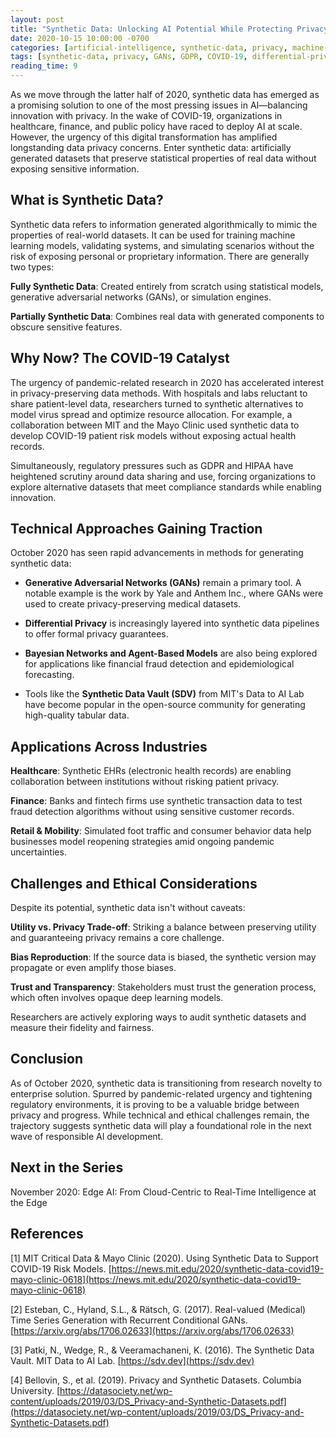 ```yaml
---
layout: post
title: "Synthetic Data: Unlocking AI Potential While Protecting Privacy"
date: 2020-10-15 10:00:00 -0700
categories: [artificial-intelligence, synthetic-data, privacy, machine-learning]
tags: [synthetic-data, privacy, GANs, GDPR, COVID-19, differential-privacy, healthcare]
reading_time: 9
---
```


As we move through the latter half of 2020, synthetic data has emerged as a promising solution to one of the most pressing issues in AI—balancing innovation with privacy. In the wake of COVID-19, organizations in healthcare, finance, and public policy have raced to deploy AI at scale. However, the urgency of this digital transformation has amplified longstanding data privacy concerns. Enter synthetic data: artificially generated datasets that preserve statistical properties of real data without exposing sensitive information.

## What is Synthetic Data?

Synthetic data refers to information generated algorithmically to mimic the properties of real-world datasets. It can be used for training machine learning models, validating systems, and simulating scenarios without the risk of exposing personal or proprietary information. There are generally two types:

**Fully Synthetic Data**: Created entirely from scratch using statistical models, generative adversarial networks (GANs), or simulation engines.

**Partially Synthetic Data**: Combines real data with generated components to obscure sensitive features.

## Why Now? The COVID-19 Catalyst

The urgency of pandemic-related research in 2020 has accelerated interest in privacy-preserving data methods. With hospitals and labs reluctant to share patient-level data, researchers turned to synthetic alternatives to model virus spread and optimize resource allocation. For example, a collaboration between MIT and the Mayo Clinic used synthetic data to develop COVID-19 patient risk models without exposing actual health records.

Simultaneously, regulatory pressures such as GDPR and HIPAA have heightened scrutiny around data sharing and use, forcing organizations to explore alternative datasets that meet compliance standards while enabling innovation.

## Technical Approaches Gaining Traction

October 2020 has seen rapid advancements in methods for generating synthetic data:

- **Generative Adversarial Networks (GANs)** remain a primary tool. A notable example is the work by Yale and Anthem Inc., where GANs were used to create privacy-preserving medical datasets.

- **Differential Privacy** is increasingly layered into synthetic data pipelines to offer formal privacy guarantees.

- **Bayesian Networks and Agent-Based Models** are also being explored for applications like financial fraud detection and epidemiological forecasting.

- Tools like the **Synthetic Data Vault (SDV)** from MIT's Data to AI Lab have become popular in the open-source community for generating high-quality tabular data.

## Applications Across Industries

**Healthcare**: Synthetic EHRs (electronic health records) are enabling collaboration between institutions without risking patient privacy.

**Finance**: Banks and fintech firms use synthetic transaction data to test fraud detection algorithms without using sensitive customer records.

**Retail & Mobility**: Simulated foot traffic and consumer behavior data help businesses model reopening strategies amid ongoing pandemic uncertainties.

## Challenges and Ethical Considerations

Despite its potential, synthetic data isn't without caveats:

**Utility vs. Privacy Trade-off**: Striking a balance between preserving utility and guaranteeing privacy remains a core challenge.

**Bias Reproduction**: If the source data is biased, the synthetic version may propagate or even amplify those biases.

**Trust and Transparency**: Stakeholders must trust the generation process, which often involves opaque deep learning models.

Researchers are actively exploring ways to audit synthetic datasets and measure their fidelity and fairness.

## Conclusion

As of October 2020, synthetic data is transitioning from research novelty to enterprise solution. Spurred by pandemic-related urgency and tightening regulatory environments, it is proving to be a valuable bridge between privacy and progress. While technical and ethical challenges remain, the trajectory suggests synthetic data will play a foundational role in the next wave of responsible AI development.

## Next in the Series
November 2020: Edge AI: From Cloud-Centric to Real-Time Intelligence at the Edge

## References

[1] MIT Critical Data & Mayo Clinic (2020). Using Synthetic Data to Support COVID-19 Risk Models. [https://news.mit.edu/2020/synthetic-data-covid19-mayo-clinic-0618](https://news.mit.edu/2020/synthetic-data-covid19-mayo-clinic-0618)

[2] Esteban, C., Hyland, S.L., & Rätsch, G. (2017). Real-valued (Medical) Time Series Generation with Recurrent Conditional GANs. [https://arxiv.org/abs/1706.02633](https://arxiv.org/abs/1706.02633)

[3] Patki, N., Wedge, R., & Veeramachaneni, K. (2016). The Synthetic Data Vault. MIT Data to AI Lab. [https://sdv.dev](https://sdv.dev)

[4] Bellovin, S., et al. (2019). Privacy and Synthetic Datasets. Columbia University. [https://datasociety.net/wp-content/uploads/2019/03/DS_Privacy-and-Synthetic-Datasets.pdf](https://datasociety.net/wp-content/uploads/2019/03/DS_Privacy-and-Synthetic-Datasets.pdf)